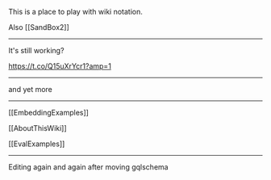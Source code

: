 This is a place to play with wiki notation.

Also [[SandBox2]]


----

It's still working?

<https://t.co/Q15uXrYcr1?amp=1>



----

and yet more



----


[[EmbeddingExamples]]

[[AboutThisWiki]]


[[EvalExamples]]



----

Editing again and again after moving gqlschema


